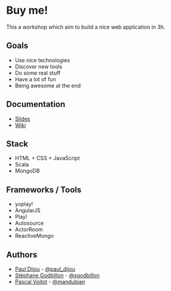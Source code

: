 # Buy me!

This a workshop which aim to build a nice web application in 3h.

## Goals

- Use nice technologies
- Discover new tools
- Do some real stuff
- Have a lot of fun
- Being awesome at the end

## Documentation

- [Slides](http://workshop-buyme.github.io)
- [Wiki](https://github.com/workshop-buyme/buyme/wiki)

## Stack

- HTML + CSS + JavaScript
- Scala
- MongoDB

## Frameworks / Tools

- yoplay!
- AngularJS
- Play!
- Autosource
- ActorRoom
- ReactiveMongo

## Authors

- [Paul Dijou](http://pauldijou.fr/) - [@paul_dijou](http://twitter.com/paul_dijou)
- [Stéphane Godbillon](http://stephane.godbillon.com/) - [@sgodbillon](http://twitter.com/sgodbillon)
- [Pascal Voitot](http://mandubian.com/) - [@mandubian](http://twitter.com/mandubian)
